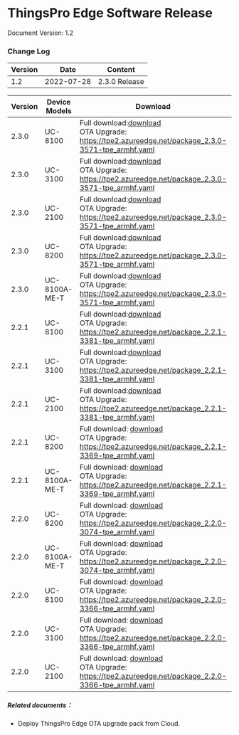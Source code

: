 # ThingsPro Edge Software Release

Document Version: 1.2

### Change Log

| Version | Date       | Content       |
| ------- | ---------- | ------------- |
| 1.2     | 2022-07-28 | 2.3.0 Release |



| Version | Device Models | Download                                                     | Note                                                         |
| ------- | ------------- | ------------------------------------------------------------ | ------------------------------------------------------------ |
| 2.3.0   | UC-8100       | Full download:<a href="https://tpe2.azureedge.net/update_2.3.0-3571-tpe_armhf.deb">download</a><br />OTA Upgrade: https://tpe2.azureedge.net/package_2.3.0-3571-tpe_armhf.yaml |                                                              |
| 2.3.0   | UC-3100       | Full download:<a href="https://tpe2.azureedge.net/update_2.3.0-3571-tpe_armhf.deb">download</a><br />OTA Upgrade: https://tpe2.azureedge.net/package_2.3.0-3571-tpe_armhf.yaml |                                                              |
| 2.3.0   | UC-2100       | Full download:<a href="https://tpe2.azureedge.net/update_2.3.0-3571-tpe_armhf.deb">download</a><br />OTA Upgrade: https://tpe2.azureedge.net/package_2.3.0-3571-tpe_armhf.yaml |                                                              |
| 2.3.0   | UC-8200       | Full download:<a href="https://tpe2.azureedge.net/update_2.3.0-3571-tpe_armhf.deb">download</a><br />OTA Upgrade: https://tpe2.azureedge.net/package_2.3.0-3571-tpe_armhf.yaml |                                                              |
| 2.3.0   | UC-8100A-ME-T | Full download:<a href="https://tpe2.azureedge.net/update_2.3.0-3571-tpe_armhf.deb">download</a><br />OTA Upgrade: https://tpe2.azureedge.net/package_2.3.0-3571-tpe_armhf.yaml |                                                              |
| 2.2.1   | UC-8100       | Full download:<a href="https://tpe2.azureedge.net/update_2.2.1-3381-tpe_armhf.deb">download</a><br />OTA Upgrade: https://tpe2.azureedge.net/package_2.2.1-3381-tpe_armhf.yaml |                                                              |
| 2.2.1   | UC-3100       | Full download:<a href="https://tpe2.azureedge.net/update_2.2.1-3381-tpe_armhf.deb">download</a><br />OTA Upgrade: https://tpe2.azureedge.net/package_2.2.1-3381-tpe_armhf.yaml |                                                              |
| 2.2.1   | UC-2100       | Full download:<a href="https://tpe2.azureedge.net/update_2.2.1-3381-tpe_armhf.deb">download</a><br />OTA Upgrade: https://tpe2.azureedge.net/package_2.2.1-3381-tpe_armhf.yaml |                                                              |
| 2.2.1   | UC-8200       | Full download: <a href="https://tpe2.azureedge.net/update_2.2.1-3369-tpe_armhf.deb">download</a><br />OTA Upgrade: https://tpe2.azureedge.net/package_2.2.1-3369-tpe_armhf.yaml | <a href="https://thingspro-edge.moxa.online/v2.2.1/releases/index.html">Note</a> |
| 2.2.1   | UC-8100A-ME-T | Full download: <a href="https://tpe2.azureedge.net/update_2.2.1-3369-tpe_armhf.deb">download</a><br />OTA Upgrade: https://tpe2.azureedge.net/package_2.2.1-3369-tpe_armhf.yaml | <a href="https://thingspro-edge.moxa.online/v2.2.1/releases/index.html">Note</a> |
| 2.2.0   | UC-8200       | Full download: <a href="https://tpe2.azureedge.net/update_2.2.0-3074-tpe_armhf.deb">download</a><br />OTA Upgrade: https://tpe2.azureedge.net/package_2.2.0-3074-tpe_armhf.yaml | <a href="https://thingspro-edge.moxa.online/v2.2.0/releases/index.html">Note</a> |
| 2.2.0   | UC-8100A-ME-T | Full download: <a href="https://tpe2.azureedge.net/update_2.2.0-3074-tpe_armhf.deb">download</a><br />OTA Upgrade: https://tpe2.azureedge.net/package_2.2.0-3074-tpe_armhf.yaml | <a href="https://thingspro-edge.moxa.online/v2.2.0/releases/index.html">Note</a> |
| 2.2.0   | UC-8100       | Full download: <a href="https://tpe2.azureedge.net/update_2.2.0-3366-tpe_armhf.deb">download</a><br />OTA Upgrade: https://tpe2.azureedge.net/package_2.2.0-3366-tpe_armhf.yaml | <a href="https://thingspro-edge.moxa.online/v2.2.0/releases/index.html">Note</a> |
| 2.2.0   | UC-3100       | Full download: <a href="https://tpe2.azureedge.net/update_2.2.0-3366-tpe_armhf.deb">download</a><br />OTA Upgrade: https://tpe2.azureedge.net/package_2.2.0-3366-tpe_armhf.yaml | <a href="https://thingspro-edge.moxa.online/v2.2.0/releases/index.html">Note</a> |
| 2.2.0   | UC-2100       | Full download: <a href="https://tpe2.azureedge.net/update_2.2.0-3366-tpe_armhf.deb">download</a><br />OTA Upgrade: https://tpe2.azureedge.net/package_2.2.0-3366-tpe_armhf.yaml | <a href="https://thingspro-edge.moxa.online/v2.2.0/releases/index.html">Note</a> |



##### Related documents：

- Deploy ThingsPro Edge OTA upgrade pack from Cloud.
